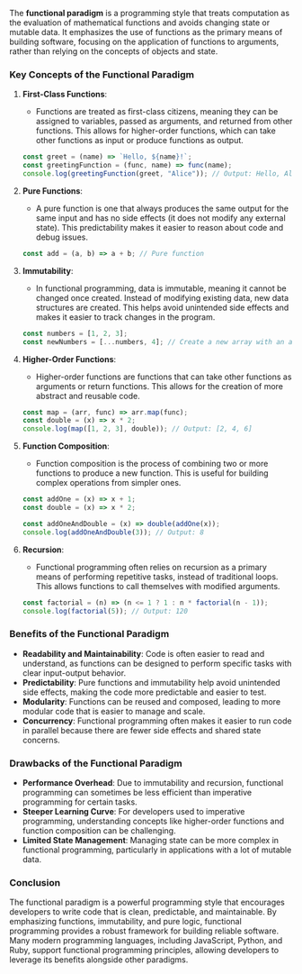 The **functional paradigm** is a programming style that treats computation as the evaluation of mathematical functions and avoids changing state or mutable data. It emphasizes the use of functions as the primary means of building software, focusing on the application of functions to arguments, rather than relying on the concepts of objects and state.

### Key Concepts of the Functional Paradigm

1. **First-Class Functions**:
   - Functions are treated as first-class citizens, meaning they can be assigned to variables, passed as arguments, and returned from other functions. This allows for higher-order functions, which can take other functions as input or produce functions as output.

   ```javascript
   const greet = (name) => `Hello, ${name}!`;
   const greetingFunction = (func, name) => func(name);
   console.log(greetingFunction(greet, "Alice")); // Output: Hello, Alice!
   ```

2. **Pure Functions**:
   - A pure function is one that always produces the same output for the same input and has no side effects (it does not modify any external state). This predictability makes it easier to reason about code and debug issues.

   ```javascript
   const add = (a, b) => a + b; // Pure function
   ```

3. **Immutability**:
   - In functional programming, data is immutable, meaning it cannot be changed once created. Instead of modifying existing data, new data structures are created. This helps avoid unintended side effects and makes it easier to track changes in the program.

   ```javascript
   const numbers = [1, 2, 3];
   const newNumbers = [...numbers, 4]; // Create a new array with an additional element
   ```

4. **Higher-Order Functions**:
   - Higher-order functions are functions that can take other functions as arguments or return functions. This allows for the creation of more abstract and reusable code.

   ```javascript
   const map = (arr, func) => arr.map(func);
   const double = (x) => x * 2;
   console.log(map([1, 2, 3], double)); // Output: [2, 4, 6]
   ```

5. **Function Composition**:
   - Function composition is the process of combining two or more functions to produce a new function. This is useful for building complex operations from simpler ones.

   ```javascript
   const addOne = (x) => x + 1;
   const double = (x) => x * 2;

   const addOneAndDouble = (x) => double(addOne(x));
   console.log(addOneAndDouble(3)); // Output: 8
   ```

6. **Recursion**:
   - Functional programming often relies on recursion as a primary means of performing repetitive tasks, instead of traditional loops. This allows functions to call themselves with modified arguments.

   ```javascript
   const factorial = (n) => (n <= 1 ? 1 : n * factorial(n - 1));
   console.log(factorial(5)); // Output: 120
   ```

### Benefits of the Functional Paradigm

- **Readability and Maintainability**: Code is often easier to read and understand, as functions can be designed to perform specific tasks with clear input-output behavior.
- **Predictability**: Pure functions and immutability help avoid unintended side effects, making the code more predictable and easier to test.
- **Modularity**: Functions can be reused and composed, leading to more modular code that is easier to manage and scale.
- **Concurrency**: Functional programming often makes it easier to run code in parallel because there are fewer side effects and shared state concerns.

### Drawbacks of the Functional Paradigm

- **Performance Overhead**: Due to immutability and recursion, functional programming can sometimes be less efficient than imperative programming for certain tasks.
- **Steeper Learning Curve**: For developers used to imperative programming, understanding concepts like higher-order functions and function composition can be challenging.
- **Limited State Management**: Managing state can be more complex in functional programming, particularly in applications with a lot of mutable data.

### Conclusion
The functional paradigm is a powerful programming style that encourages developers to write code that is clean, predictable, and maintainable. By emphasizing functions, immutability, and pure logic, functional programming provides a robust framework for building reliable software. Many modern programming languages, including JavaScript, Python, and Ruby, support functional programming principles, allowing developers to leverage its benefits alongside other paradigms.